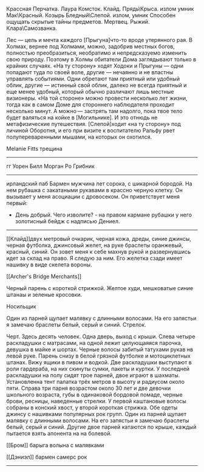 Крассная Перчатка.
Лаура Комсток.
Клайд.
Прядь\Крыса. излом умник
Мак\Красный. Козырь
Бледный\Слепой. излом, умник
Способен ощущать скрытые тайны предметов.
Мертвец. 
Рыжий. 
Клара\Самозванка.

 Лес — цель и мечта каждого [Прыгуна]что-то вроде утерянного рая. В Холмах, вернее под Холмами, можно, задобрив местных богов, полностью преобразиться, необратимо и непредсказуемо изменить свою природу. Поэтому в Холмы обитатели Дома заглядывают только в крайних случаях. «На ту сторону» ходят Ходоки и Прыгуны — одни попадают туда по своей воле, другие — нечаянно и не властны управлять событиями. Одни обретают там приятный или удобный облик, другие — истинный свой облик, далеко не всегда приятный и еще менее удобный, который обычно различают лишь местные визионеры. «На той стороне» можно провести несколько лет жизни, тогда как в самом Доме для стороннего наблюдателя проходит несколько минут. А можно — застрять там надолго, пока твое тело будет валяться на койке в [Могильнике]. И это отнюдь не метафизические путешествия. [Слепой]ходит «на ту сторону» под личиной Оборотня, и его при визите к воспитателю Ральфу рвет полупереваренными мышами, на которых он охотился.

Melanie Fitts трещина
_________________________

гг Уорен Билл Морган Ро Грибник
______________________________________________ 
ирландский паб 
 Бармен мужчина лет сорока, с шикарной бородой. На нем рубашка с закатаными рукавами в крассно черную клетку. Он вызывает у меня асоциации с дровосеком. Он приветствует меня первый:

- День добрый. Чего изволите? - на правом кармане рубашки у него золотисный бейдж с надписью Дениел.
______________________________________________ 



[[Клайд]]двух метровый очкарик, черная кожа, дреды, синие джинсы, черная футболка, джинсовый желет, на руке браслеты оранжевый, красный, синий. Он зовет меня к себе махнув рукой и развернувшись идет за склад на право. Я следую за ним. Его желетка сзади имеет нашивку в виде скелета вороны.

[[Archer's Bridge Merchants]]

Черный парень с короткой стрижкой. Желтое худи, мешковатые синие штанаы и зеленые кросовки.

Носильщик

Один из парней щупает малявку с длинными волосами. На его запястьи я замечаю браслеты белый, серый и синий. Стрелок.

Черт. Здесь десять человек. Одна дверь, выход с крыши. Слева четыре раскладушки с матрасами, на одной лежит целующаяяся парочка, девушка в майке и шортах. Черные волосы забитый татухами рукав нв левой руке. Парень снизу в белой грязной футболке и мотоциклетных штанах. Вижу ящики в пивом и водкой. Две раскладушки выступают в роли гардераба, на них скинуты сумки, пакеты и куртки. У последней раскладушки на полу сидят трое парней, двое играют в шахматы. Установленна тент палатка трёх метров в высоту и радиусом около пяти. Справа три парня возрастом около 30 лет и две девочки школьного возраста, губы в одинаковой бордовой помаде, черные брови, ресницы, наведенные стрелки. У первой каштановые волосы собраны в конский хвост, у второй короткая стрижка. Обе одеты джинсу с нашивками популярных рок групп. Один из парней щупает малявку с длинными волосами. На его запястьи я замечаю браслеты белый, серый и синий. Другие двое парней катаются по крыше, каждый пытается взять апонента на на болевой.

[[Бром]] барыга волына с малявками

[[Дэниэл]] бармен самерс рок

______________________________________________